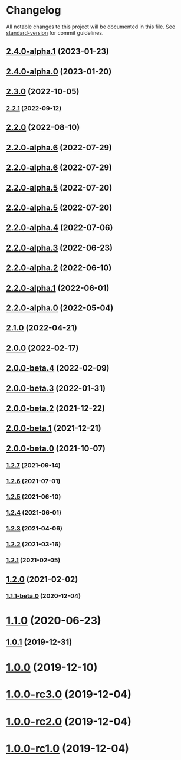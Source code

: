 # Changelog

All notable changes to this project will be documented in this file. See [standard-version](https://github.com/conventional-changelog/standard-version) for commit guidelines.

## [2.4.0-alpha.1](https://github.com/mongodb/libmongocrypt/compare/node-v2.4.0-alpha.0...node-v2.4.0-alpha.1) (2023-01-23)

## [2.4.0-alpha.0](https://github.com/mongodb/libmongocrypt/compare/node-v2.3.0...node-v2.4.0-alpha.0) (2023-01-20)

## [2.3.0](https://github.com/mongodb/libmongocrypt/compare/node-v2.2.1...node-v2.3.0) (2022-10-05)

### [2.2.1](https://github.com/mongodb/libmongocrypt/compare/node-v2.2.0...node-v2.2.1) (2022-09-12)

## [2.2.0](https://github.com/mongodb/libmongocrypt/compare/node-v2.2.0-alpha.6...node-v2.2.0) (2022-08-10)

## [2.2.0-alpha.6](https://github.com/mongodb/libmongocrypt/compare/node-v2.2.0-alpha.5...node-v2.2.0-alpha.6) (2022-07-29)

## [2.2.0-alpha.6](https://github.com/mongodb/libmongocrypt/compare/node-v2.2.0-alpha.5...node-v2.2.0-alpha.6) (2022-07-29)

## [2.2.0-alpha.5](https://github.com/mongodb/libmongocrypt/compare/node-v2.2.0-alpha.4...node-v2.2.0-alpha.5) (2022-07-20)

## [2.2.0-alpha.5](https://github.com/mongodb/libmongocrypt/compare/node-v2.2.0-alpha.4...node-v2.2.0-alpha.5) (2022-07-20)

## [2.2.0-alpha.4](https://github.com/mongodb/libmongocrypt/compare/node-v2.2.0-alpha.3...node-v2.2.0-alpha.4) (2022-07-06)

## [2.2.0-alpha.3](https://github.com/mongodb/libmongocrypt/compare/node-v2.2.0-alpha.2...node-v2.2.0-alpha.3) (2022-06-23)

## [2.2.0-alpha.2](https://github.com/mongodb/libmongocrypt/compare/node-v2.2.0-alpha.1...node-v2.2.0-alpha.2) (2022-06-10)

## [2.2.0-alpha.1](https://github.com/mongodb/libmongocrypt/compare/node-v2.2.0-alpha.0...node-v2.2.0-alpha.1) (2022-06-01)

## [2.2.0-alpha.0](https://github.com/mongodb/libmongocrypt/compare/node-v2.1.0...node-v2.2.0-alpha.0) (2022-05-04)

## [2.1.0](https://github.com/mongodb/libmongocrypt/compare/node-v2.0.0...node-v2.1.0) (2022-04-21)

## [2.0.0](https://github.com/mongodb/libmongocrypt/compare/node-v2.0.0-beta.4...node-v2.0.0) (2022-02-17)

## [2.0.0-beta.4](https://github.com/mongodb/libmongocrypt/compare/node-v2.0.0-beta.3...node-v2.0.0-beta.4) (2022-02-09)

## [2.0.0-beta.3](https://github.com/mongodb/libmongocrypt/compare/node-v2.0.0-beta.0...node-v2.0.0-beta.3) (2022-01-31)

## [2.0.0-beta.2](https://github.com/mongodb/libmongocrypt/compare/node-v2.0.0-beta.0...node-v2.0.0-beta.2) (2021-12-22)

## [2.0.0-beta.1](https://github.com/mongodb/libmongocrypt/compare/node-v2.0.0-beta.0...node-v2.0.0-beta.1) (2021-12-21)

## [2.0.0-beta.0](https://github.com/mongodb/libmongocrypt/compare/node-v1.2.7...node-v2.0.0-beta.0) (2021-10-07)

### [1.2.7](https://github.com/mongodb/libmongocrypt/compare/node-v1.2.6...node-v1.2.7) (2021-09-14)

### [1.2.6](https://github.com/mongodb/libmongocrypt/compare/node-v1.2.5...node-v1.2.6) (2021-07-01)

### [1.2.5](https://github.com/mongodb/libmongocrypt/compare/node-v1.2.4...node-v1.2.5) (2021-06-10)

### [1.2.4](https://github.com/mongodb/libmongocrypt/compare/node-v1.2.3...node-v1.2.4) (2021-06-01)

### [1.2.3](https://github.com/mongodb/libmongocrypt/compare/node-v1.2.2...node-v1.2.3) (2021-04-06)

### [1.2.2](https://github.com/mongodb/libmongocrypt/compare/node-v1.2.1...node-v1.2.2) (2021-03-16)

### [1.2.1](https://github.com/mongodb/libmongocrypt/compare/node-v1.2.0...node-v1.2.1) (2021-02-05)

## [1.2.0](https://github.com/mongodb/libmongocrypt/compare/node-v1.1.0...node-v1.2.0) (2021-02-02)

### [1.1.1-beta.0](https://github.com/mongodb/libmongocrypt/compare/node-v1.1.0...node-v1.1.1-beta.0) (2020-12-04)

# [1.1.0](https://github.com/mongodb/libmongocrypt/compare/node-v1.0.1...node-v1.1.0) (2020-06-23)



## [1.0.1](https://github.com/mongodb/libmongocrypt/compare/node-v1.0.0...1.0.1) (2019-12-31)



# [1.0.0](https://github.com/mongodb/libmongocrypt/compare/node-v1.0.0-rc3.0...1.0.0) (2019-12-10)



# [1.0.0-rc3.0](https://github.com/mongodb/libmongocrypt/compare/node-v1.0.0-rc2.0...1.0.0-rc3.0) (2019-12-04)



# [1.0.0-rc2.0](https://github.com/mongodb/libmongocrypt/compare/node-v1.0.0-rc1.0...1.0.0-rc2.0) (2019-12-04)



# [1.0.0-rc1.0](https://github.com/mongodb/libmongocrypt/compare/node-v1.0.0-rc0...1.0.0-rc1.0) (2019-12-04)
